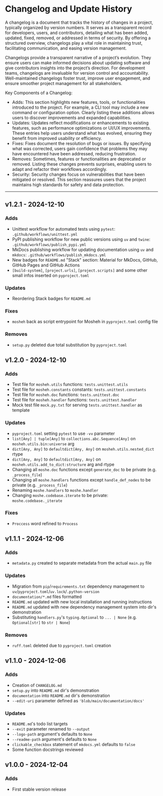 # Changelog and Update History

A changelog is a document that tracks the history of changes in a project, typically organized by version numbers. It serves as a transparent record for developers, users, and contributors, detailing what has been added, updated, fixed, removed, or addressed in terms of security. By offering a structured overview, changelogs play a vital role in maintaining trust, facilitating communication, and easing version management.

Changelogs provide a transparent narrative of a project’s evolution. They ensure users can make informed decisions about updating software and give contributors insights into the project’s direction. For development teams, changelogs are invaluable for version control and accountability. Well-maintained changelogs foster trust, improve user engagement, and ensure smoother project management for all stakeholders.

Key Components of a Changelog:

- Adds: This section highlights new features, tools, or functionalities introduced to the project. For example, a CLI tool may include a new command or configuration option. Clearly listing these additions allows users to discover improvements and expanded capabilities.
- Updates: Updates reflect modifications or enhancements to existing features, such as performance optimizations or UI/UX improvements. These entries help users understand what has evolved, ensuring they benefit from improved usability or efficiency.
- Fixes: Fixes document the resolution of bugs or issues. By specifying what was corrected, users gain confidence that problems they may have encountered have been addressed, reducing frustration.
- Removes: Sometimes, features or functionalities are deprecated or removed. Listing these changes prevents surprises, enabling users to adapt and refactor their workflows accordingly.
- Security: Security changes focus on vulnerabilities that have been mitigated or resolved. This section reassures users that the project maintains high standards for safety and data protection.

---

<!--

## {VERSION} - {DATE}

### Adds

- Item

### Updates

- Item

### Fixes

- Item

### Removes

- Item

### Security

- Item

-->

## v1.2.1 - 2024-12-10

### Adds

- Unittest workflow for automated tests using `pytest`: `.github/workflows/unittest.yml`
- PyPI publishing workflow for new public versions using `uv` and `twine`: `.github/workflows/publish_pypi.yml`
- MkDocs publishing workflow for updating documentation using `uv` and `mkdocs`: `.github/workflows/publish_mkdocs.yml`
- New badges for `README.md` "Stack" section: Material for MkDocs, GitHub, GitHub Pages and GitHub Actions
- `[build-system]`, `[project.urls]`, `[project.scripts]` and some other small infos inserted on `pyproject.toml`

### Updates

- Reordering Stack badges for `README.md`

### Fixes

- `mosheh` back as script entrypoint for Mosheh in `pyproject.toml` config file

### Removes

- `setup.py` deleted due total substitution by `pyproject.toml`

## v1.2.0 - 2024-12-10

### Adds

- Test file for `mosheh.utils` functions: `tests.unittest.utils`
- Test file for `mosheh.constants` constants: `tests.unittest.constants`
- Test file for `mosheh.doc` functions: `tests.unittest.doc`
- Test file for `mosheh.handler` functions: `tests.unittest.handler`
- Mock test file `mock.py.txt` for serving `tests.unittest.handler` as template

### Updates

- `pyproject.toml` setting `pytest` to use `-vv` parameter
- `list[Any] | tuple[Any]` to `collections.abc.Sequence[Any]` on `mosheh.utils.bin:universe` arg
- `dict[Any, Any]` to `defaultdict[Any, Any]` on `mosheh.utils.nested_dict` rtype
- `dict[Any, Any]` to `defaultdict[Any, Any]` on `mosheh.utils.add_to_dict:structure` arg and rtype
- Changing all `moshe.doc` functions except `generate_doc` to be private (e.g. `_process_file`)
- Changing all `moshe.handlers` functions except `handle_def_nodes` to be private (e.g. `_process_file`)
- Renaming `moshe.handlers` to `moshe.handler`
- Changing `moshe.codebase.iterate` to be private: `moshe.codebase._iterate`

### Fixes

- `Proccess` word refined to `Process`

## v1.1.1 - 2024-12-06

### Adds

- `metadata.py` created to separate metadata from the actual `main.py` file

### Updates

- Migration from `pip`/`requirements.txt` dependency management to `uv`/`pyproject.toml`/`uv.lock`/`.python-version`
- `documentation/*.md` files formatted
- `README.md` updated with new local installation and running instructions
- `README.md` updated with new dependency management system into dir's demonstration
- Substituting `handlers.py`'s `typing.Optional` to `... | None` (e.g. `Optional[str]` to `str | None`)

### Removes

- `ruff.toml` deleted due to `pyproject.toml` creation

## v1.1.0 - 2024-12-06

### Adds

- Creation of `CHANGELOG.md`
- `setup.py` into `README.md` dir's demonstration
- `documentation` into `README.md` dir's demonstration
- `--edit-uri` parameter defined as `'blob/main/documentation/docs'`

### Updates

- `README.md`'s todo list targets
- `--exit` parameter renamed to `--output`
- `--logo-path` argument's defaults to `None`
- `--readme-path` argument's defaults to `None`
- `clickable_checkbox` statement of `mkdocs.yml` defaults to `false`
- Some function docstrings reviewed

## v1.0.0 - 2024-12-04

### Adds

- First stable version release

